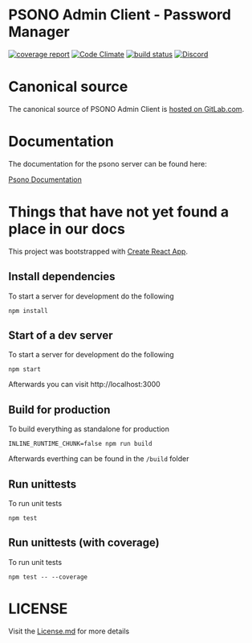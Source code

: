 # PSONO Admin Client - Password Manager

[![coverage report](https://gitlab.com/psono/psono-admin-client/badges/master/coverage.svg)](https://gitlab.com/psono/psono-admin-client/commits/master)  [![Code Climate](https://codeclimate.com/github/psono/psono-admin-client/badges/gpa.svg)](https://codeclimate.com/github/psono/psono-admin-client) [![build status](https://img.shields.io/docker/pulls/psono/psono-admin-client.svg)](https://hub.docker.com/r/psono/psono-admin-client/) [![Discord](https://img.shields.io/badge/Discord-join%20chat-738bd7.svg)](https://discord.gg/RuSvEjj)

# Canonical source

The canonical source of PSONO Admin Client is [hosted on GitLab.com](https://gitlab.com/psono/psono-admin-client).

# Documentation

The documentation for the psono server can be found here:

[Psono Documentation](https://doc.psono.com/)

# Things that have not yet found a place in our docs

This project was bootstrapped with [Create React App](https://github.com/facebookincubator/create-react-app).

## Install dependencies

To start a server for development do the following

	npm install
	
## Start of a dev server

To start a server for development do the following

	npm start

Afterwards you can visit http://localhost:3000

## Build for production

To build everything as standalone for production

	INLINE_RUNTIME_CHUNK=false npm run build

Afterwards everthing can be found in the `/build` folder

## Run unittests

To run unit tests

	npm test

## Run unittests (with coverage)

To run unit tests

	npm test -- --coverage


# LICENSE

Visit the [License.md](/LICENSE.md) for more details



